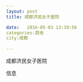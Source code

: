 ```yaml
--- 
layout: post 
title: 成都济民女子医院

date:   2016-05-03 13:39:56 
categories:其他  
city:成都
  
--- 
```

   
成都济民女子医院

信息

